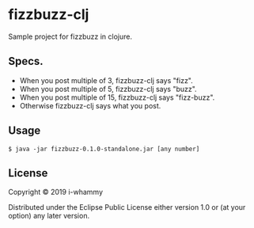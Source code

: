 # fizzbuzz-clj

Sample project for fizzbuzz in clojure.

## Specs.

- When you post multiple of 3, fizzbuzz-clj says "fizz".
- When you post multiple of 5, fizzbuzz-clj says "buzz".
- When you post multiple of 15, fizzbuzz-clj says "fizz-buzz".
- Otherwise fizzbuzz-clj says what you post.

## Usage

    $ java -jar fizzbuzz-0.1.0-standalone.jar [any number]

## License

Copyright © 2019 i-whammy

Distributed under the Eclipse Public License either version 1.0 or (at
your option) any later version.

